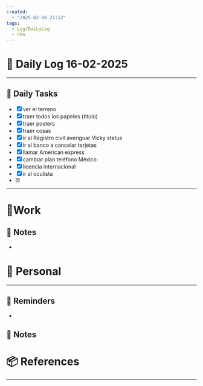 ```yaml
---
created:
  - "2025-02-16 21:12"
tags:
  - Log/DaiLyLog
  - new
---
```


# 📅 Daily Log  16-02-2025

---

## 🔷 Daily Tasks

- [x] ver el terreno
- [x] traer todos los papeles (titulo)
- [x] traer posters
- [x] traer cosas
- [x] ir al Registro civil averiguar Vicky status
- [x] ir al banco a cancelar tarjetas
- [x] llamar American express
- [x] cambiar plan teléfono México
- [x] licencia internacional
- [x] ir al oculista
- [x] 



---

# 💼Work

## 🚀 Notes

-

# 👑 Personal

---

## 📕 Reminders

-

## 💬 Notes

# 📦 References

---

